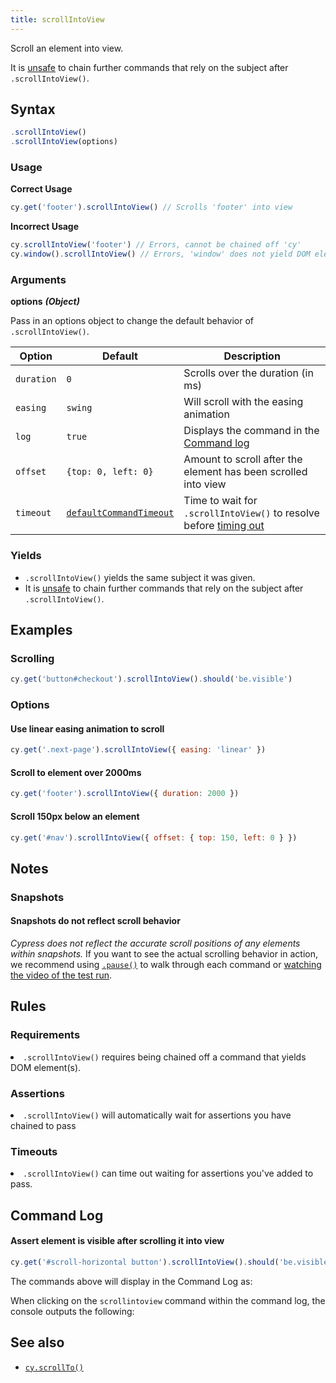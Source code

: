 ```yaml
---
title: scrollIntoView
---
```


Scroll an element into view.

It is [unsafe](/guides/retry-ability#Only-Queries-are-retried) to chain further
commands that rely on the subject after `.scrollIntoView()`.

## Syntax

```javascript
.scrollIntoView()
.scrollIntoView(options)
```

### Usage

**<Icon name="check-circle" color="green"></Icon> Correct Usage**

```javascript
cy.get('footer').scrollIntoView() // Scrolls 'footer' into view
```

**<Icon name="exclamation-triangle" color="red"></Icon> Incorrect Usage**

```javascript
cy.scrollIntoView('footer') // Errors, cannot be chained off 'cy'
cy.window().scrollIntoView() // Errors, 'window' does not yield DOM element
```

### Arguments

**<Icon name="angle-right"></Icon> options** **_(Object)_**

Pass in an options object to change the default behavior of `.scrollIntoView()`.

| Option     | Default                                                              | Description                                                                              |
| ---------- | -------------------------------------------------------------------- | ---------------------------------------------------------------------------------------- |
| `duration` | `0`                                                                  | Scrolls over the duration (in ms)                                                        |
| `easing`   | `swing`                                                              | Will scroll with the easing animation                                                    |
| `log`      | `true`                                                               | Displays the command in the [Command log](/guides/core-concepts/cypress-app#Command-Log) |
| `offset`   | `{top: 0, left: 0}`                                                  | Amount to scroll after the element has been scrolled into view                           |
| `timeout`  | [`defaultCommandTimeout`](/guides/references/configuration#Timeouts) | Time to wait for `.scrollIntoView()` to resolve before [timing out](#Timeouts)           |

### Yields [<Icon name="question-circle"/>](/guides/core-concepts/introduction-to-cypress#Subject-Management)

- `.scrollIntoView()` yields the same subject it was given.
- It is [unsafe](/guides/retry-ability#Only-Queries-are-retried) to chain
  further commands that rely on the subject after `.scrollIntoView()`.

## Examples

### Scrolling

```javascript
cy.get('button#checkout').scrollIntoView().should('be.visible')
```

### Options

#### Use linear easing animation to scroll

```javascript
cy.get('.next-page').scrollIntoView({ easing: 'linear' })
```

#### Scroll to element over 2000ms

```javascript
cy.get('footer').scrollIntoView({ duration: 2000 })
```

#### Scroll 150px below an element

```js
cy.get('#nav').scrollIntoView({ offset: { top: 150, left: 0 } })
```

## Notes

### Snapshots

#### Snapshots do not reflect scroll behavior

_Cypress does not reflect the accurate scroll positions of any elements within
snapshots._ If you want to see the actual scrolling behavior in action, we
recommend using [`.pause()`](/api/commands/pause) to walk through each command
or
[watching the video of the test run](/guides/guides/screenshots-and-videos#Videos).

## Rules

### Requirements [<Icon name="question-circle"/>](/guides/core-concepts/introduction-to-cypress#Chains-of-Commands)

<List><li>`.scrollIntoView()` requires being chained off a command that yields
DOM element(s).</li></List>

### Assertions [<Icon name="question-circle"/>](/guides/core-concepts/introduction-to-cypress#Assertions)

<List><li>`.scrollIntoView()` will automatically wait for assertions you have
chained to pass</li></List>

### Timeouts [<Icon name="question-circle"/>](/guides/core-concepts/introduction-to-cypress#Timeouts)

<List><li>`.scrollIntoView()` can time out waiting for assertions you've added
to pass.</li></List>

## Command Log

#### Assert element is visible after scrolling it into view

```javascript
cy.get('#scroll-horizontal button').scrollIntoView().should('be.visible')
```

The commands above will display in the Command Log as:

<DocsImage src="/img/api/scrollintoview/command-log-for-scrollintoview.png" alt="command log scrollintoview" ></DocsImage>

When clicking on the `scrollintoview` command within the command log, the
console outputs the following:

<DocsImage src="/img/api/scrollintoview/console-log-for-scrollintoview.png" alt="console.log scrollintoview" ></DocsImage>

## See also

- [`cy.scrollTo()`](/api/commands/scrollto)
